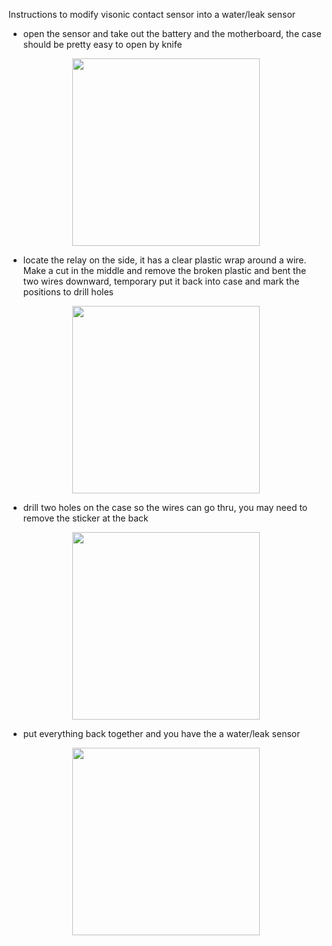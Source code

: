 Instructions to modify visonic contact sensor into a water/leak sensor

  - open the sensor and take out the battery and the motherboard, the case should be pretty easy to open by knife

  <p align="center">
    <img src = "https://github.com/pakmanwg/smartthings-visonic-sensor/blob/master/IMG_2137.JPG" width=300 hspace=10/>
  </p>

  - locate the relay on the side, it has a clear plastic wrap around a wire. Make a cut in the middle and remove the broken plastic and bent the two wires downward, temporary put it back into case and mark the positions to drill holes
  
  <p align="center">
    <img src = "https://github.com/pakmanwg/smartthings-visonic-sensor/blob/master/IMG_2138.JPG" width=300 hspace=10/>
  </p>
  
  - drill two holes on the case so the wires can go thru, you may need to remove the sticker at the back
  
  <p align="center">
    <img src = "https://github.com/pakmanwg/smartthings-visonic-sensor/blob/master/IMG_2139.JPG" width=300 hspace=10/>
  </p>

  - put everything back together and you have the a water/leak sensor
  
  <p align="center">
    <img src = "https://github.com/pakmanwg/smartthings-visonic-sensor/blob/master/IMG_2140.JPG" width=300 hspace=10/>
  </p>
